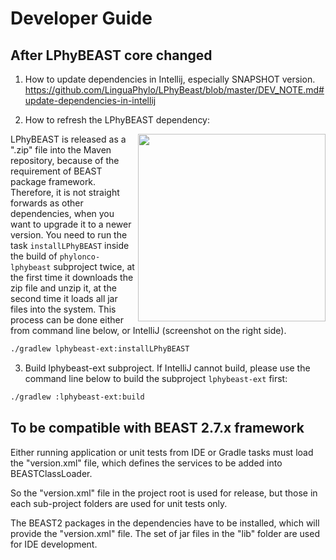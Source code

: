 # Developer Guide

## After LPhyBEAST core changed

1. How to update dependencies in Intellij, especially SNAPSHOT version.
https://github.com/LinguaPhylo/LPhyBeast/blob/master/DEV_NOTE.md#update-dependencies-in-intellij

2. How to refresh the LPhyBEAST dependency:

<a href="./InstallLPhyBeast.png"><img src="InstallLPhyBeast.png" align="right" height="300" ></a>

LPhyBEAST is released as a ".zip" file into the Maven repository, 
because of the requirement of BEAST package framework. 
Therefore, it is not straight forwards as other dependencies, 
when you want to upgrade it to a newer version. 
You need to run the task `installLPhyBEAST` inside the build of `phylonco-lphybeast` subproject twice, 
at the first time it downloads the zip file and unzip it, 
at the second time it loads all jar files into the system. 
This process can be done either from command line below, 
or IntelliJ (screenshot on the right side).

```bash
./gradlew lphybeast-ext:installLPhyBEAST
```

3. Build lphybeast-ext subproject. If IntelliJ cannot build, please use the command line below to build the 
subproject `lphybeast-ext` first:

```bash
./gradlew :lphybeast-ext:build
```

## To be compatible with BEAST 2.7.x framework

Either running application or unit tests from IDE or Gradle tasks 
must load the "version.xml" file, which defines the services 
to be added into BEASTClassLoader.

So the "version.xml" file in the project root is used for release, 
but those in each sub-project folders are used for unit tests only.

The BEAST2 packages in the dependencies have to be installed, 
which will provide the "version.xml" file. 
The set of jar files in the "lib" folder are used for IDE development.
